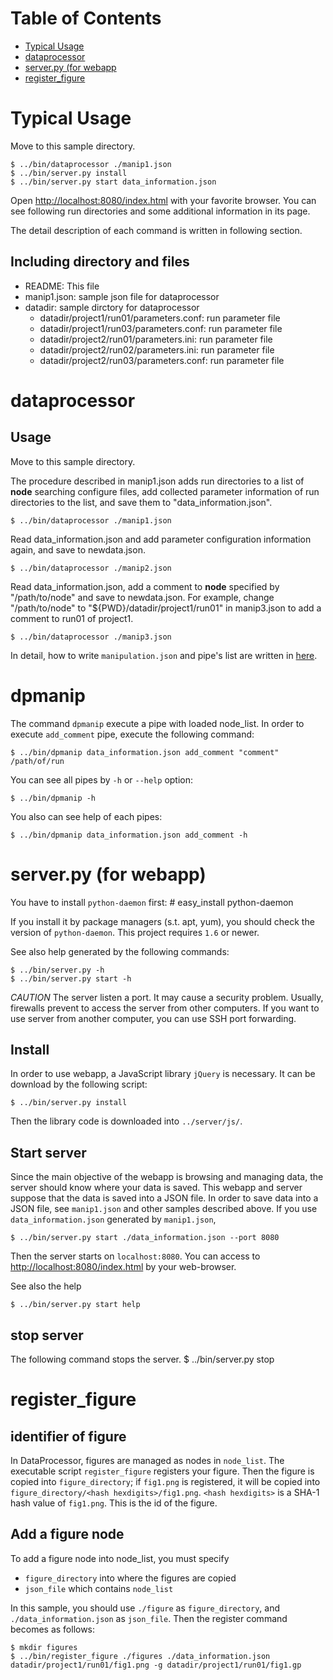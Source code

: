 Table of Contents
===============

- [Typical Usage](#typical-usage)
- [dataprocessor](#dataprocessor)
- [server.py (for webapp](#serverpy-for-webapp)
- [register_figure](#register_figure)


Typical Usage
================
Move to this sample directory.

    $ ../bin/dataprocessor ./manip1.json
    $ ../bin/server.py install
    $ ../bin/server.py start data_information.json

Open [http://localhost:8080/index.html](http://localhost:8080/index.html) with your favorite browser.
You can see following run directories and some additional information in its page.


The detail description of each command is written in following section.


Including directory and files
--------------

- README: This file
- manip1.json: sample json file for dataprocessor
- datadir: sample dirctory for dataprocessor
  - datadir/project1/run01/parameters.conf: run parameter file
  - datadir/project1/run03/parameters.conf: run parameter file
  - datadir/project2/run01/parameters.ini: run parameter file
  - datadir/project2/run02/parameters.ini: run parameter file
  - datadir/project2/run03/parameters.conf: run parameter file


dataprocessor
============

Usage
-----
Move to this sample directory.

The procedure described in manip1.json adds run directories to
a list of **node** searching configure files,
add collected parameter information of run directories to the list,
and save them to "data\_information.json".

    $ ../bin/dataprocessor ./manip1.json

Read data\_information.json and add parameter configuration information again,
and save to newdata.json.

    $ ../bin/dataprocessor ./manip2.json

Read data\_information.json, add a comment to **node**
specified by "/path/to/node" and save to newdata.json.
For example, change "/path/to/node" to "${PWD}/datadir/project1/run01"
in manip3.json to add a comment to run01 of project1.

    $ ../bin/dataprocessor ./manip3.json

In detail, how to write `manipulation.json` and pipe's list are written in [here](../doc/pipes.md).


dpmanip
=======

The command `dpmanip` execute a pipe with loaded node_list.
In order to execute `add_comment` pipe, execute the following command:

    $ ../bin/dpmanip data_information.json add_comment "comment" /path/of/run

You can see all pipes by `-h` or `--help` option:

    $ ../bin/dpmanip -h

You also can see help of each pipes:

    $ ../bin/dpmanip data_information.json add_comment -h

server.py (for webapp)
==========

You have to install `python-daemon` first:
    # easy_install python-daemon

If you install it by package managers (s.t. apt, yum),
you should check the version of `python-daemon`.
This project requires `1.6` or newer.

See also help generated by the following commands:

    $ ../bin/server.py -h
    $ ../bin/server.py start -h

*CAUTION*
The server listen a port.
It may cause a security problem.
Usually, firewalls prevent to access the server from other computers.
If you want to use server from another computer,
you can use SSH port forwarding.

Install
-------

In order to use webapp, a JavaScript library `jQuery` is necessary.
It can be download by the following script:

    $ ../bin/server.py install

Then the library code is downloaded into `../server/js/`.

Start server
------------

Since the main objective of the webapp is browsing and managing data,
the server should know where your data is saved.
This webapp and server suppose that the data is saved into a JSON file.
In order to save data into a JSON file,
see `manip1.json` and other samples described above.
If you use `data_information.json` generated by `manip1.json`,

    $ ../bin/server.py start ./data_information.json --port 8080

Then the server starts on `localhost:8080`.
You can access to [http://localhost:8080/index.html](http://localhost:8080/index.html) by your web-browser.

See also the help

    $ ../bin/server.py start help

stop server
-----------

The following command stops the server.
   $ ../bin/server.py stop


register_figure
=================

identifier of figure
--------------------
In DataProcessor, figures are managed as nodes in `node_list`.
The executable script `register_figure` registers your figure.
Then the figure is copied into `figure_directory`;
if `fig1.png` is registered, it will be copied into
`figure_directory/<hash hexdigits>/fig1.png`.
`<hash hexdigits>` is a SHA-1 hash value of `fig1.png`.
This is the id of the figure.

Add a figure node
-----------------
To add a figure node into node_list,
you must specify

- `figure_directory` into where the figures are copied
- `json_file` which contains `node_list`

In this sample, you should use `./figure` as `figure_directory`,
and `./data_information.json` as `json_file`.
Then the register command becomes as follows:

    $ mkdir figures
    $ ../bin/register_figure ./figures ./data_information.json datadir/project1/run01/fig1.png -g datadir/project1/run01/fig1.gp

